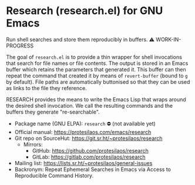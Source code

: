 # Research (research.el) for GNU Emacs

Run shell searches and store them reproducibly in buffers.  ⚠️ WORK-IN-PROGRESS

The goal of `research.el` is to provide a thin wrapper for shell
invocations that search for file names or file contents.  The output
is stored in an Emacs buffer which retains the parameters that
generated it.  This buffer can then repeat the command that created it
by means of `revert-buffer` (bound to `g` by default).  File paths are
automatically buttonised so that they can be used as links to the file
they reference.

RESEARCH provides the means to write the Emacs Lisp that wraps around
the desired shell invocation.  We call the resulting commands and the
buffers they generate "re-searchable".

+ Package name (GNU ELPA): `research` ⛔ (not available yet)
+ Official manual: <https://protesilaos.com/emacs/research>
+ Git repo on SourceHut: <https://git.sr.ht/~protesilaos/research>
  - Mirrors:
    + GitHub: <https://github.com/protesilaos/research>
    + GitLab: <https://gitlab.com/protesilaos/research>
+ Mailing list: <https://lists.sr.ht/~protesilaos/general-issues>
+ Backronym: Repeat Ephemeral Searches in Emacs via Access to
  Reproducible Command History.
